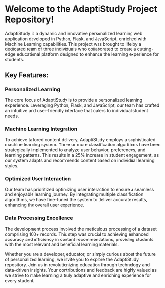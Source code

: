 # Welcome to the AdaptiStudy Project Repository!

AdaptiStudy is a dynamic and innovative personalized learning web application developed in Python, Flask, and JavaScript, enriched with Machine Learning capabilities. This project was brought to life by a dedicated team of three individuals who collaborated to create a cutting-edge educational platform designed to enhance the learning experience for students.

## Key Features:

### Personalized Learning
The core focus of AdaptiStudy is to provide a personalized learning experience. Leveraging Python, Flask, and JavaScript, our team has crafted an intuitive and user-friendly interface that caters to individual student needs.

### Machine Learning Integration
To achieve tailored content delivery, AdaptiStudy employs a sophisticated machine learning system. Three or more classification algorithms have been strategically implemented to analyze user behavior, preferences, and learning patterns. This results in a 25% increase in student engagement, as our system adapts and recommends content based on individual learning styles.

### Optimized User Interaction
Our team has prioritized optimizing user interaction to ensure a seamless and enjoyable learning journey. By integrating multiple classification algorithms, we have fine-tuned the system to deliver accurate results, enhancing the overall user experience.

### Data Processing Excellence
The development process involved the meticulous processing of a dataset comprising 100+ records. This step was crucial to achieving enhanced accuracy and efficiency in content recommendations, providing students with the most relevant and beneficial learning materials.

Whether you are a developer, educator, or simply curious about the future of personalized learning, we invite you to explore the AdaptiStudy repository. Join us in revolutionizing education through technology and data-driven insights. Your contributions and feedback are highly valued as we strive to make learning a truly adaptive and enriching experience for every student.

